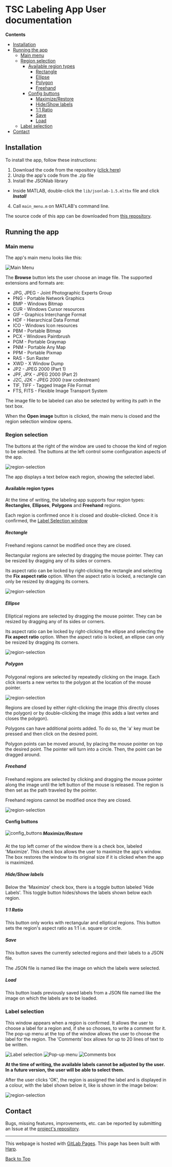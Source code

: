 # TSC Labeling App User documentation

<!-- TO-DO Breu explicació del que fa l'aplicatiu-->

<!-- This app has been developed for the project **NOM_PROJECTE** from the Image
Processing Group ([GPI]) at the Signal Theory and Communications
Department ([TSC]) of Universitat Politècnica de Catalunya - BarcelonaTech
([UPC]). It has been funded by the UPC's Centre for Development
Cooperation ([CCD]). -->

<!-- START doctoc generated TOC please keep comment here to allow auto update -->
<!-- DON'T EDIT THIS SECTION, INSTEAD RE-RUN doctoc TO UPDATE -->
**Contents**

- [Installation](#installation)
- [Running the app](#running-the-app)
    - [Main menu](#main-menu)
    - [Region selection](#region-selection)
        - [Available region types](#available-region-types)
            - [Rectangle](#rectangle)
            - [Ellipse](#ellipse)
            - [Polygon](#polygon)
            - [Freehand](#freehand)
        - [Config buttons](#config-buttons)
            - [Maximize/Restore](#maximizerestore)
            - [Hide/Show labels](#hideshow-labels)
            - [1:1 Ratio](#11-ratio)
            - [Save](#save)
            - [Load](#load)
    - [Label selection](#label-selection)
- [Contact](#contact)

<!-- END doctoc generated TOC please keep comment here to allow auto update -->

<a name="installation"></a>
## Installation

To install the app, follow these instructions:

1. Download the code from the repository ([click here][src_down])
2. Unzip the app's code from the .zip file
3. Install the JSONlab library
  - Inside MATLAB, double-click the `lib/jsonlab-1.5.mltbx` file and click ***Install***
4. Call `main_menu.m` on MATLAB's command line.

The source code of this app can be downloaded from [this repository][projrepo].

<a name="running-the-app"></a>
## Running the app

<a name="main-menu"></a>
### Main menu

The app's main menu looks like this:

![Main Menu](screenshots/main_menu.svg)

The **Browse** button lets the user choose an image file. The supported
extensions and formats are:

- JPG, JPEG - Joint Photographic Experts Group
- PNG - Portable Network Graphics
- BMP - Windows Bitmap
- CUR - Windows Cursor resources
- GIF - Graphics Interchange Format
- HDF - Hierarchical Data Format
- ICO - Windows Icon resources
- PBM - Portable Bitmap
- PCX - Windows Paintbrush
- PGM - Portable Graymap
- PNM - Portable Any Map
- PPM - Portable Pixmap
- RAS - Sun Raster
- XWD - X Window Dump
- JP2 - JPEG 2000 (Part 1)
- JPF, JPX - JPEG 2000 (Part 2)
- J2C, J2K - JPEG 2000 (raw codestream)
- TIF, TIFF - Tagged Image File Format
- FTS, FITS - Flexible Image Transport System

The image file to be labeled can also be selected by writing its path in the
text box.

When the **Open image** button is clicked, the main menu is closed and the
region selection window opens.

<a name="region-selection"></a>
### Region selection

The buttons at the right of the window are used to choose the kind of region to
be selected. The buttons at the left control some configuration aspects of the
app.

![region-selection](screenshots/region_selection.svg)

The app displays a text below each region, showing the selected label.

<a name="available-region-types"></a>
#### Available region types

At the time of writing, the labeling app supports four region types:
**Rectangles**, **Ellipses**, **Polygons** and **Freehand** regions.

Each region is confirmed once it is closed and double-clicked. Once it is
confirmed, the [Label Selection window](#label-selection)

<a name="rectangle"></a>
##### Rectangle

Freehand regions cannot be modified once they are closed.

Rectangular regions are selected by dragging the mouse pointer. They can be
resized by dragging any of its sides or corners.

Its aspect ratio can be locked by right-clicking the rectangle and selecting the
**Fix aspect ratio** option. When the aspect ratio is locked, a rectangle can
only be resized by dragging its corners.

![region-selection](screenshots/rect_fix_aspect_ratio.png)

<a name="ellipse"></a>
##### Ellipse

Elliptical regions are selected by dragging the mouse pointer. They can be
resized by dragging any of its sides or corners.

Its aspect ratio can be locked by right-clicking the ellipse and selecting the
**Fix aspect ratio** option. When the aspect ratio is locked, an ellipse can
only be resized by dragging its corners.

![region-selection](screenshots/ellipse_fix_aspect_ratio.png)

<a name="polygon"></a>
##### Polygon

Polygonal regions are selected by repeatedly clicking on the image. Each click
inserts a new vertex to the polygon at the location of the mouse pointer.

![region-selection](screenshots/polygon_points.png)

Regions are closed by either right-clicking the image (this directly closes the
polygon) or by double-clicking the image (this adds a last vertex and closes the
polygon).

Polygons can have additional points added. To do so, the 'a' key must be pressed
and then click on the desired point.

Polygon points can be moved around, by placing the mouse pointer on top the
desired point. The pointer will turn into a circle. Then, the point can be
dragged around.

<a name="freehand"></a>
##### Freehand

Freehand regions are selected by clicking and dragging the mouse pointer along
the image until the left button of the mouse is released. The region is then set
as the path traveled by the pointer.

Freehand regions cannot be modified once they are closed.

![region-selection](screenshots/freehand_region.png)

<a name="config-buttons"></a>
#### Config buttons

<img align="left" alt=config_buttons src="screenshots/config_buttons.svg">

<a name="maximizerestore"></a>
##### Maximize/Restore

At the top left corner of the window there is a check box, labeled 'Maximize'.
This check box allows the user to maximize the app's window. The box restores
the window to its original size if it is clicked when the app is maximized.

<a name="hideshow-labels"></a>
##### Hide/Show labels

Below the 'Maximize' check box, there is a toggle button labeled 'Hide Labels'.
This toggle button hides/shows the labels shown below each region.

<a name="11-ratio"></a>
##### 1:1 Ratio

This button only works with rectangular and elliptical regions. This button sets
the region's aspect ratio as 1:1 i.e. square or circle.

<a name="save"></a>
##### Save

This button saves the currently selected regions and their labels to a JSON file.

The JSON file is named like the image on which the labels were selected.

<a name="load"></a>
##### Load

This button loads previously saved labels from a JSON file named like the image
on which the labels are to be loaded.

<a name="label-selection"></a>
### Label selection

This window appears when a region is confirmed. It allows the user to choose a
label for a region and, if she so chooses, to write a comment for it. The pop-up
menu at the top of the window allows the user to choose the label for the
region. The 'Comments' box allows for up to 20 lines of text to be written.

![Label selection](screenshots/label_selection.svg) ![Pop-up menu](screenshots/popup_menu.png) ![Comments box](screenshots/comments_box.png)

**At the time of writing, the available labels cannot be adjusted by the user. In
a future version, the user will be able to select them.**

After the user clicks 'OK', the region is assigned the label and is displayed in
a colour, with the label shown below it, like is shown in the image below:

![region-selection](screenshots/multiple_regions.png)

<a name="contact"></a>
## Contact

Bugs, missing features, improvements, etc. can be reported by submitting an
Issue at the
[project's repository][issues].

---

This webpage is hosted with [GitLab Pages]. This page has been built
with [Harp][harp].

<a href="#" class="back-to-top">Back to Top</a>

<!-- Code from http://html-tuts.com/back-to-top-button-jquery/ -->
<script type="text/javascript">
    // create the back to top button
    $('body').prepend('<a href="#" class="back-to-top">Back to Top</a>');

    var amountScrolled = 300;

    $(window).scroll(function() {
    	if ( $(window).scrollTop() > amountScrolled ) {
    		$('a.back-to-top').fadeIn('slow');
    	} else {
    		$('a.back-to-top').fadeOut('slow');
    	}
    });

    $('a.back-to-top, a.simple-back-to-top').click(function() {
    	$('html, body').animate({
    		scrollTop: 0
    	}, 700);
    	return false;
    });
    </script>

[src_down]: https://gitlab.com/albertaparicio/tsc-leishmaniosis/repository/archive.zip?ref=master
[GPI]: https://imatge.upc.edu/web/
[TSC]: http://www.tsc.upc.edu/en
[UPC]: http://www.upc.edu/?set_language=en
[CCD]: https://www.upc.edu/ccd/en
[GitLab Pages]: https://pages.gitlab.io/
[harp]: http://harpjs.com/
[projrepo]: https://gitlab.com/albertaparicio/tsc-leishmaniosis/
[issues]: https://gitlab.com/albertaparicio/tsc-leishmaniosis/issues
